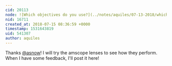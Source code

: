 ```yaml
---
cid: 20113
node: ![Which objectives do you use?](../notes/aquiles/07-13-2018/which-objectives-do-you-use)
nid: 16711
created_at: 2018-07-15 08:36:59 +0000
timestamp: 1531643819
uid: 541307
author: aquiles
---
```


Thanks [@asnow](/profile/asnow)! I will try the amscope lenses to see how they perform. When I have some feedback, I'll post it here!